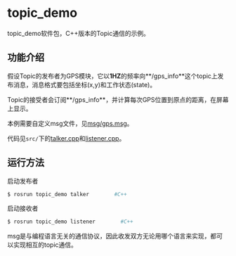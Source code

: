 # topic_demo

topic_demo软件包，C++版本的Topic通信的示例。

## 功能介绍

假设Topic的发布者为GPS模块，它以**1HZ**的频率向**/gps_info**这个topic上发布消息，消息格式要包括坐标(x,y)和工作状态(state)。

Topic的接受者会订阅**/gps_info**，并计算每次GPS位置到原点的距离，在屏幕上显示。

本例需要自定义msg文件，见[msg/gps.msg](./msg/gps.msg)。

代码见`src/`下的[talker.cpp](./src/talker.cpp)和[listener.cpp](./src/listener.cpp)。


## 运行方法

启动发布者

```sh
$ rosrun topic_demo talker        #C++
``` 

启动接收者

```sh
$ rosrun topic_demo listener        #C++
``` 

msg是与编程语言无关的通信协议，因此收发双方无论用哪个语言来实现，都可以实现相互的topic通信。

